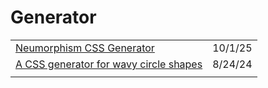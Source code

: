 # Generator

|                                                                                                                        |         |
| ---------------------------------------------------------------------------------------------------------------------- | ------- |
| [Neumorphism CSS Generator](https://app.daily.dev/)                                                                    | 10/1/25 |                                                      |         |
| [A CSS generator for wavy circle shapes](https://app.daily.dev/posts/a-css-generator-for-wavy-circle-shapes-69bxlqvnr) | 8/24/24 |
|                                                                                                                        |         |
